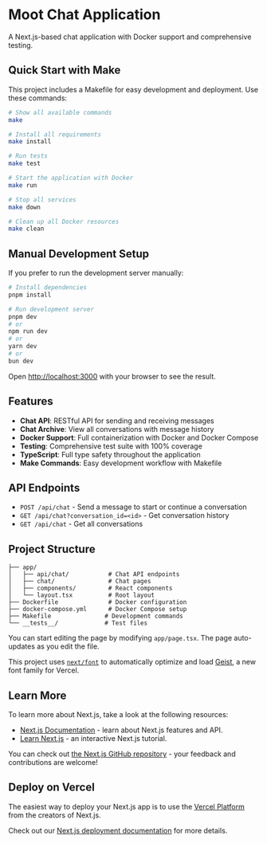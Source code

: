 # Moot Chat Application

A Next.js-based chat application with Docker support and comprehensive testing.

## Quick Start with Make

This project includes a Makefile for easy development and deployment. Use these commands:

```bash
# Show all available commands
make

# Install all requirements
make install

# Run tests
make test

# Start the application with Docker
make run

# Stop all services
make down

# Clean up all Docker resources
make clean
```

## Manual Development Setup

If you prefer to run the development server manually:

```bash
# Install dependencies
pnpm install

# Run development server
pnpm dev
# or
npm run dev
# or
yarn dev
# or
bun dev
```

Open [http://localhost:3000](http://localhost:3000) with your browser to see the result.

## Features

- **Chat API**: RESTful API for sending and receiving messages
- **Chat Archive**: View all conversations with message history
- **Docker Support**: Full containerization with Docker and Docker Compose
- **Testing**: Comprehensive test suite with 100% coverage
- **TypeScript**: Full type safety throughout the application
- **Make Commands**: Easy development workflow with Makefile

## API Endpoints

- `POST /api/chat` - Send a message to start or continue a conversation
- `GET /api/chat?conversation_id=<id>` - Get conversation history
- `GET /api/chat` - Get all conversations

## Project Structure

```
├── app/
│   ├── api/chat/           # Chat API endpoints
│   ├── chat/               # Chat pages
│   ├── components/         # React components
│   └── layout.tsx          # Root layout
├── Dockerfile              # Docker configuration
├── docker-compose.yml      # Docker Compose setup
├── Makefile               # Development commands
└── __tests__/             # Test files
```

You can start editing the page by modifying `app/page.tsx`. The page auto-updates as you edit the file.

This project uses [`next/font`](https://nextjs.org/docs/app/building-your-application/optimizing/fonts) to automatically optimize and load [Geist](https://vercel.com/font), a new font family for Vercel.

## Learn More

To learn more about Next.js, take a look at the following resources:

- [Next.js Documentation](https://nextjs.org/docs) - learn about Next.js features and API.
- [Learn Next.js](https://nextjs.org/learn) - an interactive Next.js tutorial.

You can check out [the Next.js GitHub repository](https://github.com/vercel/next.js) - your feedback and contributions are welcome!

## Deploy on Vercel

The easiest way to deploy your Next.js app is to use the [Vercel Platform](https://vercel.com/new?utm_medium=default-template&filter=next.js&utm_source=create-next-app&utm_campaign=create-next-app-readme) from the creators of Next.js.

Check out our [Next.js deployment documentation](https://nextjs.org/docs/app/building-your-application/deploying) for more details.
